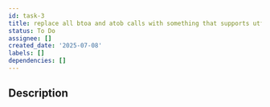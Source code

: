 ```yaml
---
id: task-3
title: replace all btoa and atob calls with something that supports utf-8
status: To Do
assignee: []
created_date: '2025-07-08'
labels: []
dependencies: []
---
```


## Description
